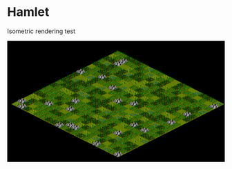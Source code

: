 # Hamlet

Isometric rendering test

<p align="center">
    <img alt="screenshot" src="./screenshot.PNG">
</p>